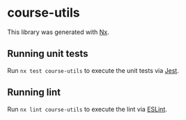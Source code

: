 # course-utils

This library was generated with [Nx](https://nx.dev).

## Running unit tests

Run `nx test course-utils` to execute the unit tests via [Jest](https://jestjs.io).

## Running lint

Run `nx lint course-utils` to execute the lint via [ESLint](https://eslint.org/).
